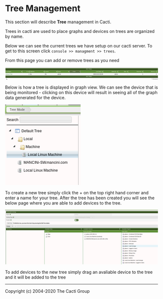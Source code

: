 # Tree Management

This section will describe **Tree** management in Cacti.

Trees in cacti are used to place graphs and devices on trees are
organized by name.

Below we can see the current trees we have setup on our cacti
server. To get to this screen click `console >> managment >> trees`.

From this page you can add or remove trees as you need

![tree screen](images/cacti_trees_screen.png)

Below is how a tree is displayed in graph view.  We can see the device that
is being monitored - clicking on this device will result in seeing all
of the graph data generated for the device.

![default tree](images/cacti_default_tree.png)

To create a new tree simply click the + on the top right hand corner and
enter a name for your tree. After the tree has been created you will
see the below page where you are able to add devices to the tree.
 
![tree options](images/tree_options.png)

To add devices to the new tree simply drag an avaliable device to the
tree and it will be added to the tree

---
Copyright (c) 2004-2020 The Cacti Group
